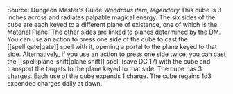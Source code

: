 Source: Dungeon Master's Guide
*Wondrous item, legendary*
This cube is 3 inches across and radiates palpable magical energy. The six sides of the cube are each keyed to a different plane of existence, one of which is the Material Plane. The other sides are linked to planes determined by the DM.
You can use an action to press one side of the cube to cast the [[spell:gate|gate]] spell with it, opening a portal to the plane keyed to that side. Alternatively, if you use an action to press one side twice, you can cast the [[spell:plane-shift|plane shift]] spell (save DC 17) with the cube and transport the targets to the plane keyed to that side.
The cube has 3 charges. Each use of the cube expends 1 charge. The cube regains 1d3 expended charges daily at dawn.